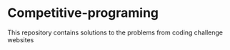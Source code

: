 # Competitive-programing
This repository contains solutions to the problems from coding challenge websites
